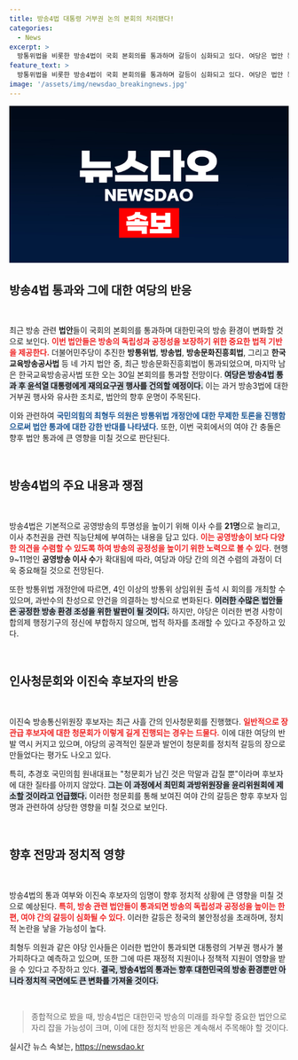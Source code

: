 ```yaml
---
title: 방송4법 대통령 거부권 논의 본회의 처리됐다!
categories:
  - News
excerpt: >
  방통위법을 비롯한 방송4법이 국회 본회의를 통과하며 갈등이 심화되고 있다. 여당은 법안 통과 후 대통령에게 거부권 요청 절차를 시작할 방침이며, 이진숙 방통위원장 후보자의 청문회를 둘러싼 공방도 일고 있다. 정치판의 긴장이 고조되는 이 순간, 국민의 시선이 집중되고 있다.
feature_text: >
  방통위법을 비롯한 방송4법이 국회 본회의를 통과하며 갈등이 심화되고 있다. 여당은 법안 통과 후 대통령에게 거부권 요청 절차를 시작할 방침이며, 이진숙 방통위원장 후보자의 청문회를 둘러싼 공방도 일고 있다. 정치판의 긴장이 고조되는 이 순간, 국민의 시선이 집중되고 있다.
image: '/assets/img/newsdao_breakingnews.jpg'
---
```


<p><img src="/assets/img/newsdao_breakingnews.jpg" alt="ranknews 속보" /></p>

<h2 data-ke-size="size26">방송4법 통과와 그에 대한 여당의 반응</h2>

<p data-ke-size="size16">&nbsp;</p>

<p>최근 방송 관련 <strong>법안</strong>들이 국회의 본회의를 통과하며 대한민국의 방송 환경이 변화할 것으로 보인다. <b><span style="color: #ee2323;">이번 법안들은 방송의 독립성과 공정성을 보장하기 위한 중요한 법적 기반을 제공한다.</span></b> 더불어민주당이 추진한 <b>방통위법</b>, <b>방송법</b>, <b>방송문화진흥회법</b>, 그리고 <b>한국교육방송공사법</b> 등 네 가지 법안 중, 최근 방송문화진흥회법이 통과되었으며, 마지막 남은 한국교육방송공사법 또한 오는 30일 본회의를 통과할 전망이다. <b><span style="background-color: #21538527;">여당은 방송4법 통과 후 윤석열 대통령에게 재의요구권 행사를 건의할 예정이다.</span></b> 이는 과거 방송3법에 대한 거부권 행사와 유사한 조치로, 법안의 향후 운명이 주목된다. </p>

<p>이와 관련하여 <b><span style="color: #1a5490;">국민의힘의 최형두 의원은 방통위법 개정안에 대한 무제한 토론을 진행함으로써 법안 통과에 대한 강한 반대를 나타냈다.</span></b> 또한, 이번 국회에서의 여야 간 충돌은 향후 법안 통과에 큰 영향을 미칠 것으로 판단된다. </p>

<p data-ke-size="size16">&nbsp;</p>

<h2 data-ke-size="size26">방송4법의 주요 내용과 쟁점</h2>

<p data-ke-size="size16">&nbsp;</p>

<p>방송4법은 기본적으로 공영방송의 투명성을 높이기 위해 이사 수를 <strong>21명</strong>으로 늘리고, 이사 추천권을 관련 직능단체에 부여하는 내용을 담고 있다. <b><span style="color: #ee2323;">이는 공영방송이 보다 다양한 의견을 수렴할 수 있도록 하여 방송의 공정성을 높이기 위한 노력으로 볼 수 있다.</span></b> 현행 9~11명인 <strong>공영방송 이사 수</strong>가 확대됨에 따라, 여당과 야당 간의 의견 수렴의 과정이 더욱 중요해질 것으로 전망된다.</p>

<p>또한 방통위법 개정안에 따르면, 4인 이상의 방통위 상임위원 출석 시 회의를 개최할 수 있으며, 과반수의 찬성으로 안건을 의결하는 방식으로 변화된다. <b><span style="background-color: #21538527;">이러한 수많은 법안들은 공정한 방송 환경 조성을 위한 발판이 될 것이다.</span></b> 하지만, 야당은 이러한 변경 사항이 합의제 행정기구의 정신에 부합하지 않으며, 법적 하자를 초래할 수 있다고 주장하고 있다.</p>

<p data-ke-size="size16">&nbsp;</p>

<h2 data-ke-size="size26">인사청문회와 이진숙 후보자의 반응</h2>

<p data-ke-size="size16">&nbsp;</p>

<p>이진숙 방송통신위원장 후보자는 최근 사흘 간의 인사청문회를 진행했다. <b><span style="color: #ee2323;">일반적으로 장관급 후보자에 대한 청문회가 이렇게 길게 진행되는 경우는 드물다.</span></b> 이에 대한 여당의 반발 역시 커지고 있으며, 야당의 공격적인 질문과 발언이 청문회를 정치적 갈등의 장으로 만들었다는 평가도 나오고 있다.</p>

<p>특히, 추경호 국민의힘 원내대표는 "청문회가 남긴 것은 막말과 갑질 뿐"이라며 후보자에 대한 질타를 아끼지 않았다. <b><span style="background-color: #21538527;">그는 이 과정에서 최민희 과방위원장을 윤리위원회에 제소할 것이라고 언급했다.</span></b> 이러한 청문회를 통해 보여진 여야 간의 갈등은 향후 후보자 임명과 관련하여 상당한 영향을 미칠 것으로 보인다.</p>

<p data-ke-size="size16">&nbsp;</p>

<h2 data-ke-size="size26">향후 전망과 정치적 영향</h2>

<p data-ke-size="size16">&nbsp;</p>

<p>방송4법의 통과 여부와 이진숙 후보자의 임명이 향후 정치적 상황에 큰 영향을 미칠 것으로 예상된다. <b><span style="color: #ee2323;">특히, 방송 관련 법안들이 통과되면 방송의 독립성과 공정성을 높이는 한편, 여야 간의 갈등이 심화될 수 있다.</span></b> 이러한 갈등은 정국의 불안정성을 초래하며, 정치적 논란을 낳을 가능성이 높다.</p>

<p>최형두 의원과 같은 야당 인사들은 이러한 법안이 통과되면 대통령의 거부권 행사가 불가피하다고 예측하고 있으며, 또한 그에 따른 재정적 지원이나 정책적 지원이 영향을 받을 수 있다고 주장하고 있다. <b><span style="background-color: #21538527;">결국, 방송4법의 통과는 향후 대한민국의 방송 환경뿐만 아니라 정치적 국면에도 큰 변화를 가져올 것이다.</span></b> </p>

<p data-ke-size="size16">&nbsp;</p>

<blockquote>
  <p>종합적으로 봤을 때, 방송4법은 대한민국 방송의 미래를 좌우할 중요한 법안으로 자리 잡을 가능성이 크며, 이에 대한 정치적 반응은 계속해서 주목해야 할 것이다.</p>
</blockquote>
실시간 뉴스 속보는, <a href="https://newsdao.kr" rel="dofollow">https://newsdao.kr</a>


